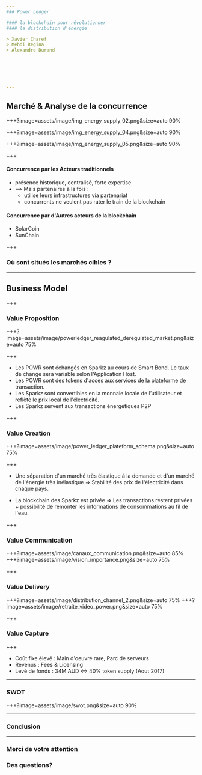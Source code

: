 ```yaml
---
### Power Ledger  

#### la blockchain pour révolutionner
#### la distribution d'énergie  

> Xavier Charef
> Mehdi Regina
> Alexandre Durand  






---
```


## Marché & Analyse de la concurrence


+++?image=assets/image/img_energy_supply_02.png&size=auto 90%

+++?image=assets/image/img_energy_supply_04.png&size=auto 90%

+++?image=assets/image/img_energy_supply_05.png&size=auto 90%


+++

#### Concurrence par les Acteurs traditionnels
- présence historique, centralisé, forte expertise
- ==> Mais partenaires à la fois :
    - utilise leurs infrastructures via partenariat
    - concurrents ne veulent pas rater le train de la blockchain  


#### Concurrence par d'Autres acteurs de la blockchain
- SolarCoin
- SunChain


+++

### Où sont situés les marchés cibles ?


---

## Business Model

+++
### Value Proposition
+++?image=assets/image/powerledger_reagulated_deregulated_market.png&size=auto 75%

+++
 - Les POWR sont échangés en Sparkz au cours de Smart Bond. Le taux de change sera variable selon l'Application Host.
 - Les POWR sont des tokens d'accès aux services de la plateforme de transaction.
 - Les Sparkz sont convertibles en la monnaie locale de l’utilisateur et reflète le prix local de l'électricité.
 - Les Sparkz servent aux transactions énergétiques P2P
 
+++
### Value Creation
+++?image=assets/image/power_ledger_plateform_schema.png&size=auto 75%

+++
 - Une séparation d'un marché très élastique à la demande et d'un marché de l'énergie très inélastique => Stabilité des prix de l'électricité dans chaque pays.
 
 - La blockchain des Sparkz est privée => Les transactions restent privées + possibilité de remonter les informations de consommations au fil de l'eau.
 
+++
### Value Communication
+++?image=assets/image/canaux_communication.png&size=auto 85%
+++?image=assets/image/vision_importance.png&size=auto 75%

+++
### Value Delivery
+++?image=assets/image/distribution_channel_2.png&size=auto 75%
+++?image=assets/image/retraite_video_power.png&size=auto 75%


+++
### Value Capture
+++
- Coût fixe élevé : Main d'oeuvre rare, Parc de serveurs
- Revenus : Fees & Licensing 
- Levé de fonds : 34M AUD <=> 40% token supply (Aout 2017)

---
### SWOT
+++?image=assets/image/swot.png&size=auto 90%


---
### Conclusion

---
### Merci de votre attention

### Des questions?
